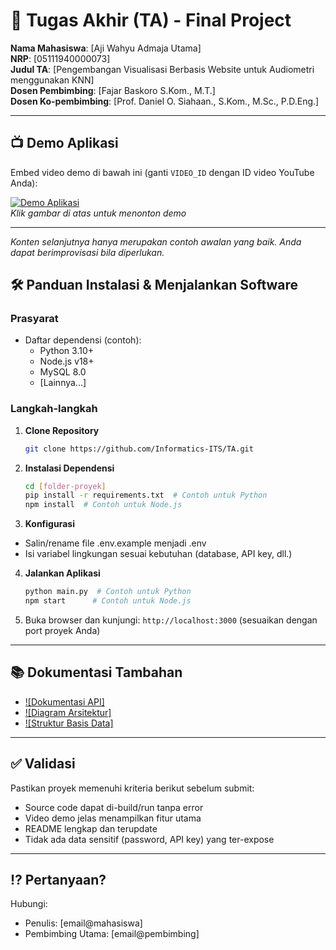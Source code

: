 # 🏁 Tugas Akhir (TA) - Final Project

**Nama Mahasiswa**: [Aji Wahyu Admaja Utama]  
**NRP**: [05111940000073]  
**Judul TA**: [Pengembangan Visualisasi Berbasis Website untuk Audiometri menggunakan KNN]  
**Dosen Pembimbing**: [Fajar Baskoro S.Kom., M.T.]  
**Dosen Ko-pembimbing**: [Prof. Daniel O. Siahaan., S.Kom., M.Sc., P.D.Eng.]

---

## 📺 Demo Aplikasi  
Embed video demo di bawah ini (ganti `VIDEO_ID` dengan ID video YouTube Anda):  

[![Demo Aplikasi](http://i3.ytimg.com/vi/6mfrl0J2aMU/hqdefault.jpg)](https://youtu.be/6mfrl0J2aMU)  
*Klik gambar di atas untuk menonton demo*

---

*Konten selanjutnya hanya merupakan contoh awalan yang baik. Anda dapat berimprovisasi bila diperlukan.*

## 🛠 Panduan Instalasi & Menjalankan Software  

### Prasyarat  
- Daftar dependensi (contoh):
  - Python 3.10+
  - Node.js v18+
  - MySQL 8.0
  - [Lainnya...]

### Langkah-langkah  
1. **Clone Repository**  
   ```bash
   git clone https://github.com/Informatics-ITS/TA.git
   ```
2. **Instalasi Dependensi**
   ```bash
   cd [folder-proyek]
   pip install -r requirements.txt  # Contoh untuk Python
   npm install  # Contoh untuk Node.js
   ```
3. **Konfigurasi**
- Salin/rename file .env.example menjadi .env
- Isi variabel lingkungan sesuai kebutuhan (database, API key, dll.)
4. **Jalankan Aplikasi**
   ```bash
   python main.py  # Contoh untuk Python
   npm start      # Contoh untuk Node.js
   ```
5. Buka browser dan kunjungi: `http://localhost:3000` (sesuaikan dengan port proyek Anda)

---

## 📚 Dokumentasi Tambahan

- [![Dokumentasi API]](docs/api.md)
- [![Diagram Arsitektur]](docs/architecture.png)
- [![Struktur Basis Data]](docs/database_schema.sql)

---

## ✅ Validasi

Pastikan proyek memenuhi kriteria berikut sebelum submit:
- Source code dapat di-build/run tanpa error
- Video demo jelas menampilkan fitur utama
- README lengkap dan terupdate
- Tidak ada data sensitif (password, API key) yang ter-expose

---

## ⁉️ Pertanyaan?

Hubungi:
- Penulis: [email@mahasiswa]
- Pembimbing Utama: [email@pembimbing]
